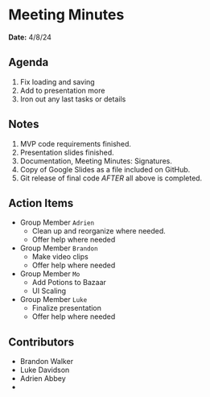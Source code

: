 # Meeting Minutes
**Date:** 4/8/24

## Agenda
1. Fix loading and saving
2. Add to presentation more
3. Iron out any last tasks or details

## Notes
1. MVP code requirements finished.
2. Presentation slides finished.
3. Documentation, Meeting Minutes: Signatures.
4. Copy of Google Slides as a file included on GitHub.
5. Git release of final code *AFTER* all above is completed.

## Action Items
* Group Member `Adrien`
  - Clean up and reorganize where needed.
  - Offer help where needed
* Group Member `Brandon`
  - Make video clips
  - Offer help where needed
* Group Member `Mo`
  - Add Potions to Bazaar
  - UI Scaling
* Group Member `Luke`
  - Finalize presentation
  - Offer help where needed

## Contributors
* Brandon Walker
* Luke Davidson
* Adrien Abbey
* 

